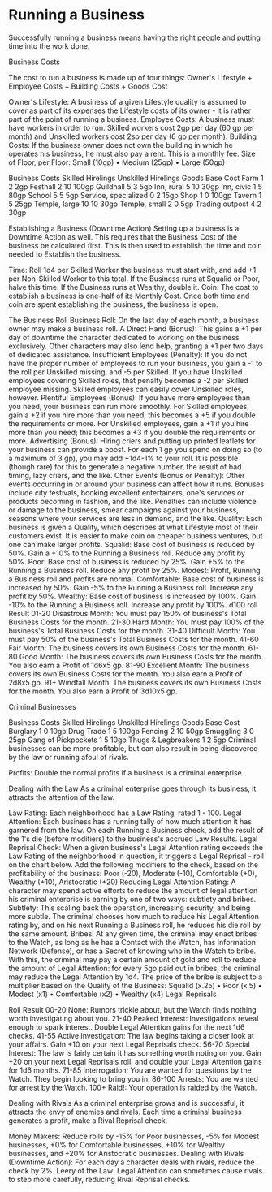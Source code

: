 # Running a Business

Successfully running a business means having the right people and putting time into the work done.

Business Costs

The cost to run a business is made up of four things: Owner's Lifestyle + Employee Costs + Building Costs + Goods Cost

Owner's Lifestyle: A business of a given Lifestyle quality is assumed to cover as part of its expenses the Lifestyle costs of its owner - it is rather part of the point of running a business. Employee Costs: A business must have workers in order to run. Skilled workers cost 2gp per day \(60 gp per month\) and Unskilled workers cost 2sp per day \(6 gp per month\). Building Costs: If the business owner does not own the building in which he operates his business, he must also pay a rent. This is a monthly fee. Size of Floor, per Floor: Small \(10gp\) • Medium \(25gp\) • Large \(50gp\)

Business Costs Skilled Hirelings Unskilled Hirelings Goods Base Cost Farm 1 2 2gp Festhall 2 10 100gp Guildhall 5 3 5gp Inn, rural 5 10 30gp Inn, civic 1 5 80gp School 5 5 5gp Service, specialized 0 2 15gp Shop 1 0 100gp Tavern 1 5 25gp Temple, large 10 10 30gp Temple, small 2 0 5gp Trading outpost 4 2 30gp

Establishing a Business \(Downtime Action\) Setting up a business is a Downtime Action as well. This requires that the Business Cost of the business be calculated first. This is then used to establish the time and coin needed to Establish the business.

Time: Roll 1d4 per Skilled Worker the business must start with, and add +1 per Non-Skilled Worker to this total. If the Business runs at Squalid or Poor, halve this time. If the Business runs at Wealthy, double it. Coin: The cost to establish a business is one-half of its Monthly Cost. Once both time and coin are spent establishing the business, the business is open.

The Business Roll Business Roll: On the last day of each month, a business owner may make a business roll. A Direct Hand \(Bonus\): This gains a +1 per day of downtime the character dedicated to working on the business exclusively. Other characters may also lend help, granting a +1 per two days of dedicated assistance. Insufficient Employees \(Penalty\): If you do not have the proper number of employees to run your business, you gain a -1 to the roll per Unskilled missing, and -5 per Skilled. If you have Unskilled employees covering Skilled roles, that penalty becomes a -2 per Skilled employee missing. Skilled employees can easily cover Unskilled roles, however. Plentiful Employees \(Bonus\): If you have more employees than you need, your business can run more smoothly. For Skilled employees, gain a +2 if you hire more than you need; this becomes a +5 if you double the requirements or more. For Unskilled employees, gain a +1 if you hire more than you need; this becomes a +3 if you double the requirements or more. Advertising \(Bonus\): Hiring criers and putting up printed leaflets for your business can provide a boost. For each 1 gp you spend on doing so \(to a maximum of 3 gp\), you may add +1d4-1% to your roll. It is possible \(though rare\) for this to generate a negative number, the result of bad timing, lazy criers, and the like. Other Events \(Bonus or Penalty\): Other events occurring in or around your business can affect how it runs. Bonuses include city festivals, booking excellent entertainers, one's services or products becoming in fashion, and the like. Penalties can include violence or damage to the business, smear campaigns against your business, seasons where your services are less in demand, and the like. Quality: Each business is given a Quality, which describes at what Lifestyle most of their customers exist. It is easier to make coin on cheaper business ventures, but one can make larger profits. Squalid: Base cost of business is reduced by 50%. Gain a +10% to the Running a Business roll. Reduce any profit by 50%. Poor: Base cost of business is reduced by 25%. Gain +5% to the Running a Business roll. Reduce any profit by 25%. Modest: Profit, Running a Business roll and profits are normal. Comfortable: Base cost of business is increased by 50%. Gain -5% to the Running a Business roll. Increase any profit by 50%. Wealthy: Base cost of business is increased by 100%. Gain -10% to the Running a Business roll. Increase any profit by 100%. d100 roll Result 01-20 Disastrous Month: You must pay 150% of business's Total Business Costs for the month. 21-30 Hard Month: You must pay 100% of the business's Total Business Costs for the month. 31-40 Difficult Month: You must pay 50% of the business's Total Business Costs for the month. 41-60 Fair Month: The business covers its own Business Costs for the month. 61-80 Good Month: The business covers its own Business Costs for the month. You also earn a Profit of 1d6x5 gp. 81-90 Excellent Month: The business covers its own Business Costs for the month. You also earn a Profit of 2d8x5 gp. 91+ Windfall Month: The business covers its own Business Costs for the month. You also earn a Profit of 3d10x5 gp.

Criminal Businesses

Business Costs Skilled Hirelings Unskilled Hirelings Goods Base Cost Burglary 1 0 10gp Drug Trade 1 5 100gp Fencing 2 10 50gp Smuggling 3 0 25gp Gang of Pickpockets 1 5 10gp Thugs & Legbreakers 1 2 5gp Criminal businesses can be more profitable, but can also result in being discovered by the law or running afoul of rivals.

Profits: Double the normal profits if a business is a criminal enterprise.

Dealing with the Law As a criminal enterprise goes through its business, it attracts the attention of the law.

Law Rating: Each neighborhood has a Law Rating, rated 1 - 100. Legal Attention: Each business has a running tally of how much attention it has garnered from the law. On each Running a Business check, add the result of the 1's die \(before modifiers\) to the business's accrued Law Results. Legal Reprisal Check: When a given business's Legal Attention rating exceeds the Law Rating of the neighborhood in question, it triggers a Legal Reprisal - roll on the chart below. Add the following modifiers to the check, based on the profitability of the business: Poor \(-20\), Moderate \(-10\), Comfortable \(+0\), Wealthy \(+10\), Aristocratic \(+20\) Reducing Legal Attention Rating: A character may spend active efforts to reduce the amount of legal attention his criminal enterprise is earning by one of two ways: subtlety and bribes. Subtlety: This scaling back the operation, increasing security, and being more subtle. The criminal chooses how much to reduce his Legal Attention rating by, and on his next Running a Business roll, he reduces his die roll by the same amount. Bribes: At any given time, the criminal may enact bribes to the Watch, as long as he has a Contact with the Watch, has Information Network \(Defense\), or has a Secret of knowing who in the Watch to bribe. With this, the criminal may pay a certain amount of gold and roll to reduce the amount of Legal Attention: for every 5gp paid out in bribes, the criminal may reduce the Legal Attention by 1d4. The price of the bribe is subject to a multiplier based on the Quality of the Business: Squalid \(x.25\) • Poor \(x.5\) • Modest \(x1\) • Comfortable \(x2\) • Wealthy \(x4\) Legal Reprisals

Roll Result 00-20 None: Rumors trickle about, but the Watch finds nothing worth investigating about you. 21-40 Peaked Interest: Investigations reveal enough to spark interest. Double Legal Attention gains for the next 1d6 checks. 41-55 Active Investigation: The law begins taking a closer look at your affairs. Gain +10 on your next Legal Reprisals check. 56-70 Special Interest: The law is fairly certain it has something worth noting on you. Gain +20 on your next Legal Reprisals roll, and double your Legal Attention gains for 1d6 months. 71-85 Interrogation: You are wanted for questions by the Watch. They begin looking to bring you in. 86-100 Arrests: You are wanted for arrest by the Watch. 100+ Raid!: Your operation is raided by the Watch.

Dealing with Rivals As a criminal enterprise grows and is successful, it attracts the envy of enemies and rivals. Each time a criminal business generates a profit, make a Rival Reprisal check.

Money Makers: Reduce rolls by -15% for Poor businesses, -5% for Modest businesses, +0% for Comfortable businesses, +10% for Wealthy businesses, and +20% for Aristocratic businesses. Dealing with Rivals \(Downtime Action\): For each day a character deals with rivals, reduce the check by 2%. Leery of the Law: Legal Attention can sometimes cause rivals to step more carefully, reducing Rival Reprisal checks.

